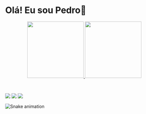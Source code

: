 <h1>Olá! Eu sou Pedro👋</h1>

<div align="center">
  <a href="https://github.com/pdrotario">
   <img height="180em" src="https://github-readme-stats.vercel.app/api?username=pdrotario&show_icons=true&theme=dracula&include_all_commits=true&count_private=true"/>
  <img height="180em" src="[https://github-readme-stats.vercel.app/api/top-langs/?username=pdrotario&layout=compact&langs_count=7&theme=dracula](https://github-readme-stats.vercel.app/api/top-langs/?username=pdrotario&layout=compact&langs_count=7&theme=dracula)" />
</div>
  
<div style="display: inline_block"><br>
  
</div>

  ##
  
<div> 
  <a href="https://instagram.com/pdrotario" target="_blank"><img src="https://img.shields.io/badge/-Instagram-%23E4405F?style=for-the-badge&logo=instagram&logoColor=white" target="_blank"></a>
  <a href = "mailto:pedroacordi2@gmail.com"><img src="https://img.shields.io/badge/-Gmail-%23333?style=for-the-badge&logo=gmail&logoColor=white" target="_blank"></a>
  <a href="https://www.linkedin.com/in/pedro-acordi-aa5326229/" target="_blank"><img src="https://img.shields.io/badge/-LinkedIn-%230077B5?style=for-the-badge&logo=linkedin&logoColor=white" target="_blank"></a> 
  
  ![Snake animation](https://github.com/pdrotario/pdrotario/blob/output/github-contribution-grid-snake.svg)
  
</div>
